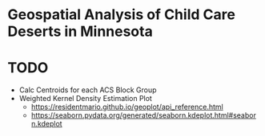 # Geospatial Analysis of Child Care Deserts in Minnesota

# TODO
* Calc Centroids for each ACS Block Group
* Weighted Kernel Density Estimation Plot
	* https://residentmario.github.io/geoplot/api_reference.html
	* https://seaborn.pydata.org/generated/seaborn.kdeplot.html#seaborn.kdeplot
